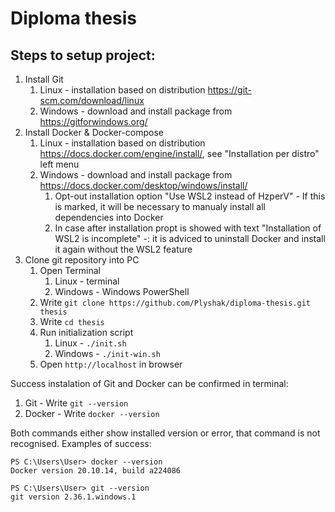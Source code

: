 Diploma thesis
=================

Steps to setup project:
-----------------

1. Install Git
    1. Linux - installation based on distribution https://git-scm.com/download/linux
    2. Windows - download and install package from https://gitforwindows.org/ 
2. Install Docker & Docker-compose
    1. Linux - installation based on distribution https://docs.docker.com/engine/install/, see "Installation per distro" left menu
    2. Windows - download and install package from https://docs.docker.com/desktop/windows/install/
       1. Opt-out installation option "Use WSL2 instead of HzperV" - If this is marked, it will be necessary to manualy install all dependencies into Docker
       2. In case after installation propt is showed with text "Installation of WSL2 is incomplete" -: it is adviced to uninstall Docker and install it again without the WSL2 feature
3. Clone git repository into PC
    1. Open Terminal
        1. Linux - terminal
        2. Windows - Windows PowerShell
    2. Write `git clone https://github.com/Plyshak/diploma-thesis.git thesis`
    3. Write `cd thesis`
    4. Run initialization script
        1. Linux - `./init.sh`
        2. Windows - `./init-win.sh`
    5. Open `http://localhost` in browser

Success instalation of Git and Docker can be confirmed in terminal:
1. Git - Write `git --version`
2. Docker - Write `docker --version`

Both commands either show installed version or error, that command is not recognised.
Examples of success:

```
PS C:\Users\User> docker --version
Docker version 20.10.14, build a224086

PS C:\Users\User> git --version
git version 2.36.1.windows.1
```
